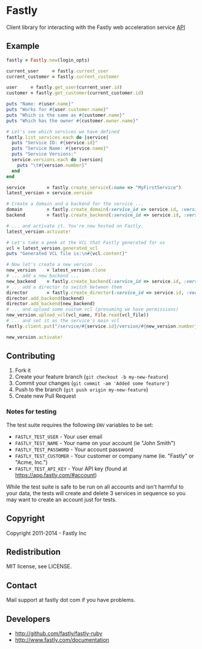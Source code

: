 # Fastly

Client library for interacting with the Fastly web acceleration service [API](http://docs.fastly.com/api)

## Example

```ruby
fastly = Fastly.new(login_opts)

current_user     = fastly.current_user
current_customer = fastly.current_customer

user     = fastly.get_user(current_user.id)
customer = fastly.get_customer(current_customer.id)

puts "Name: #{user.name}"
puts "Works for #{user.customer.name}"
puts "Which is the same as #{customer.name}"
puts "Which has the owner #{customer.owner.name}"

# Let's see which services we have defined
fastly.list_services.each do |service|
  puts "Service ID: #{service.id}"
  puts "Service Name: #{service.name}"
  puts "Service Versions:"
  service.versions.each do |version|
    puts "\t#{version.number}"
  end
end

service        = fastly.create_service(:name => "MyFirstService")
latest_version = service.version

# Create a domain and a backend for the service ...
domain         = fastly.create_domain(:service_id => service.id, :version => latest_version.number, :name => "www.example.com")
backend        = fastly.create_backend(:service_id => service.id, :version => latest_version.number, :name => "Backend 1", :ipv4 => "192.0.43.10", :port => 80)

# ... and activate it. You're now hosted on Fastly.
latest_version.activate!

# Let's take a peek at the VCL that Fastly generated for us
vcl = latest_version.generated_vcl
puts "Generated VCL file is:\n#{vcl.content}"

# Now let's create a new version ...
new_version    = latest_version.clone
# ... add a new backend ...
new_backend    = fastly.create_backend(:service_id => service.id, :version => new_version.number, :name => "Backend 2", :ipv4 => "74.125.224.136", :port => 8080)
# ... add a director to switch between them
director       = fastly.create_director(:service_id => service.id, :version => new_version.number, :name => "My Director")
director.add_backend(backend)
director.add_backend(new_backend)
# ... and upload some custom vcl (presuming we have permissions)
new_version.upload_vcl(vcl_name, File.read(vcl_file))
# ... and set it as the service's main vcl
fastly.client.put("/service/#{service.id}/version/#{new_version.number}/vcl/#{vcl_name}/main")

new_version.activate!
```

## Contributing

1. Fork it
2. Create your feature branch (`git checkout -b my-new-feature`)
3. Commit your changes (`git commit -am 'Added some feature'`)
4. Push to the branch (`git push origin my-new-feature`)
5. Create new Pull Request

### Notes for testing

The test suite requires the following `ENV` variables to be set:

* `FASTLY_TEST_USER` - Your user email
* `FASTLY_TEST_NAME` - Your name on your account (ie "John Smith")
* `FASTLY_TEST_PASSWORD` - Your account password
* `FASTLY_TEST_CUSTOMER` - Your customer or company name (ie. "Fastly" or "Acme, Inc.")
* `FASTLY_TEST_API_KEY` - Your API key (found at https://app.fastly.com/#account)

While the test suite is safe to be run on all accounts and isn't harmful to your
data, the tests will create and delete 3 services in sequence so you may want
to create an account just for tests.

## Copyright

Copyright 2011-2014 - Fastly Inc

## Redistribution

MIT license, see LICENSE.

## Contact

Mail support at fastly dot com if you have problems.

## Developers

* http://github.com/fastly/fastly-ruby
* http://www.fastly.com/documentation
